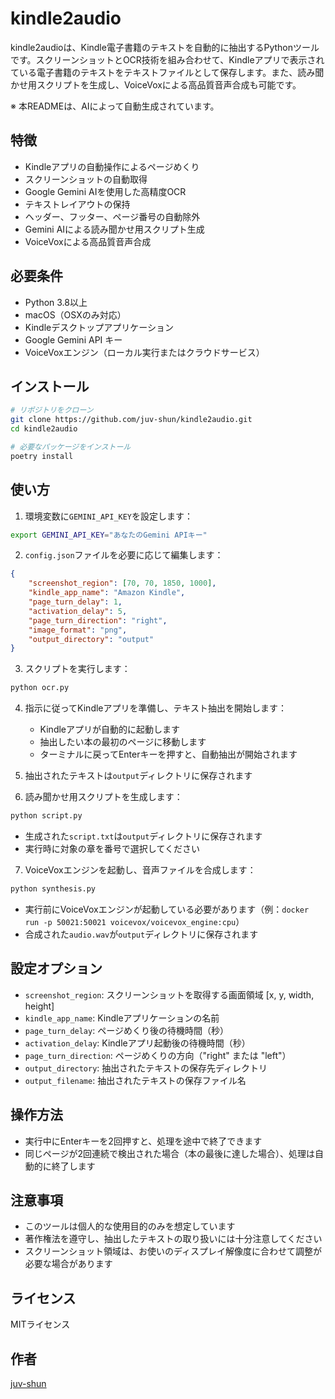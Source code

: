 # kindle2audio

kindle2audioは、Kindle電子書籍のテキストを自動的に抽出するPythonツールです。スクリーンショットとOCR技術を組み合わせて、Kindleアプリで表示されている電子書籍のテキストをテキストファイルとして保存します。また、読み聞かせ用スクリプトを生成し、VoiceVoxによる高品質音声合成も可能です。

※ 本READMEは、AIによって自動生成されています。

## 特徴

- Kindleアプリの自動操作によるページめくり
- スクリーンショットの自動取得
- Google Gemini AIを使用した高精度OCR
- テキストレイアウトの保持
- ヘッダー、フッター、ページ番号の自動除外
- Gemini AIによる読み聞かせ用スクリプト生成
- VoiceVoxによる高品質音声合成

## 必要条件

- Python 3.8以上
- macOS（OSXのみ対応）
- Kindleデスクトップアプリケーション
- Google Gemini API キー
- VoiceVoxエンジン（ローカル実行またはクラウドサービス）

## インストール

```bash
# リポジトリをクローン
git clone https://github.com/juv-shun/kindle2audio.git
cd kindle2audio

# 必要なパッケージをインストール
poetry install
```

## 使い方

1. 環境変数に`GEMINI_API_KEY`を設定します：

```bash
export GEMINI_API_KEY="あなたのGemini APIキー"
```

2. `config.json`ファイルを必要に応じて編集します：

```json
{
    "screenshot_region": [70, 70, 1850, 1000],
    "kindle_app_name": "Amazon Kindle",
    "page_turn_delay": 1,
    "activation_delay": 5,
    "page_turn_direction": "right",
    "image_format": "png",
    "output_directory": "output"
}
```

3. スクリプトを実行します：

```bash
python ocr.py
```

4. 指示に従ってKindleアプリを準備し、テキスト抽出を開始します：
   - Kindleアプリが自動的に起動します
   - 抽出したい本の最初のページに移動します
   - ターミナルに戻ってEnterキーを押すと、自動抽出が開始されます

5. 抽出されたテキストは`output`ディレクトリに保存されます

6. 読み聞かせ用スクリプトを生成します：
```bash
python script.py
```
   - 生成された`script.txt`は`output`ディレクトリに保存されます  
   - 実行時に対象の章を番号で選択してください

7. VoiceVoxエンジンを起動し、音声ファイルを合成します：
```bash
python synthesis.py
```
   - 実行前にVoiceVoxエンジンが起動している必要があります（例：`docker run -p 50021:50021 voicevox/voicevox_engine:cpu`）  
   - 合成された`audio.wav`が`output`ディレクトリに保存されます

## 設定オプション

- `screenshot_region`: スクリーンショットを取得する画面領域 [x, y, width, height]
- `kindle_app_name`: Kindleアプリケーションの名前
- `page_turn_delay`: ページめくり後の待機時間（秒）
- `activation_delay`: Kindleアプリ起動後の待機時間（秒）
- `page_turn_direction`: ページめくりの方向（"right" または "left"）
- `output_directory`: 抽出されたテキストの保存先ディレクトリ
- `output_filename`: 抽出されたテキストの保存ファイル名

## 操作方法

- 実行中にEnterキーを2回押すと、処理を途中で終了できます
- 同じページが2回連続で検出された場合（本の最後に達した場合）、処理は自動的に終了します

## 注意事項

- このツールは個人的な使用目的のみを想定しています
- 著作権法を遵守し、抽出したテキストの取り扱いには十分注意してください
- スクリーンショット領域は、お使いのディスプレイ解像度に合わせて調整が必要な場合があります

## ライセンス

MITライセンス

## 作者

[juv-shun](https://github.com/juv-shun)
